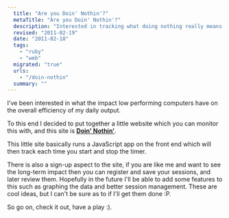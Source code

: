 ```yaml
---
  title: "Are you Doin' Nothin'?"
  metaTitle: "Are you Doin' Nothin'?"
  description: "Interested in tracking what doing nothing really means to you?"
  revised: "2011-02-19"
  date: "2011-02-18"
  tags: 
    - "ruby"
    - "web"
  migrated: "true"
  urls: 
    - "/doin-nothin"
  summary: ""
---
```

I've been interested in what the impact low performing computers have on the overall efficiency of my daily output.

To this end I decided to put together a little website which you can monitor this with, and this site is **[Doin' Nothin'][1]**.

This little site basically runs a JavaScript app on the front end which will then track each time you start and stop the timer.

There is also a sign-up aspect to the site, if you are like me and want to see the long-term impact then you can register and save your sessions, and later review them. Hopefully in the future I'll be able to add some features to this such as graphing the data and better session management. These are cool ideas, but I can't be sure as to if I'll get them done :P.

So go on, check it out, have a play :).


  [1]: http://doinnoth.in